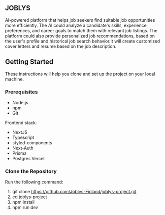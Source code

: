 ## JOBLYS

AI-powered platform that helps job seekers find suitable job opportunities more efficiently. The AI could analyze a candidate's skills, experience, preferences, and career goals to match them with relevant job listings. The platform could also provide personalized job recommendations, based on the user's profile and historical job search behavior.It will create customized cover letters and resume based on the job description.

## Getting Started

These instructions will help you clone and set up the project on your local machine.

### Prerequisites

- Node.js
- npm
- Git

Frontend stack:

- NextJS
- Typescript
- styled-components
- Next-Auth
- Prisma
- Postgres Vercel

### Clone the Repository

Run the following command:

1. git clone https://github.com/Joblys-Finland/joblys-project.git
2. cd joblys-project
3. npm install
4. npm run dev
